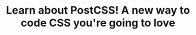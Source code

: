 ---
layout: blog
category: blog
title: Learn about PostCSS! A new way to code CSS you're going to love
summary: Every so often, a new tool things changes the status quo and makes doing your job easier. First, there was Sass, Less and now, there's a new kid in town called PostCSS. It's changing how web designers and developers work. You should check it out because you're going to love it. In this article, I'll show you what the fuss is all about and show you some videos of PostCSS in action from a couple of my lynda.com courses.
images:
  hero: "http://i.imgur.com/eKBnydV.png"
links:
  linkedin: https://www.linkedin.com/pulse/learn-postcss-new-way-design-code-css-youre-going-love-ray-villalobos
tags:
- front-end developer
- full-stack developer
- developer
- Flexbox
- PostCSS
- Bootstrap 4
- Designer

---